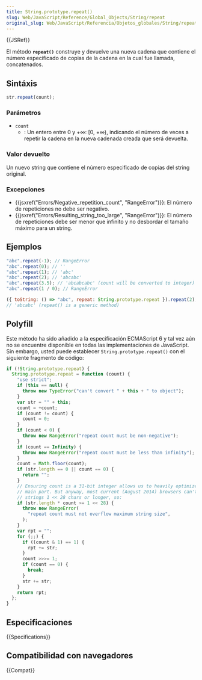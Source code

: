 ```yaml
---
title: String.prototype.repeat()
slug: Web/JavaScript/Reference/Global_Objects/String/repeat
original_slug: Web/JavaScript/Referencia/Objetos_globales/String/repeat
---
```


{{JSRef}}

El método **`repeat()`** construye y devuelve una nueva cadena que contiene el número especificado de copias de la cadena en la cual fue llamada, concatenados.

## Sintáxis

```js
str.repeat(count);
```

### Parámetros

- `count`
  - : Un entero entre 0 y +∞: [0, +∞), indicando el número de veces a repetir la cadena en la nueva cadenada creada que será devuelta.

### Valor devuelto

Un nuevo string que contiene el número especificado de copias del string original.

### Excepciones

- {{jsxref("Errors/Negative_repetition_count", "RangeError")}}: El número de repeticiones no debe ser negativo.
- {{jsxref("Errors/Resulting_string_too_large", "RangeError")}}: El número de repeticiones debe ser menor que infinito y no desbordar el tamaño máximo para un string.

## Ejemplos

```js
"abc".repeat(-1); // RangeError
"abc".repeat(0); // ''
"abc".repeat(1); // 'abc'
"abc".repeat(2); // 'abcabc'
"abc".repeat(3.5); // 'abcabcabc' (count will be converted to integer)
"abc".repeat(1 / 0); // RangeError

({ toString: () => "abc", repeat: String.prototype.repeat }).repeat(2);
// 'abcabc' (repeat() is a generic method)
```

## Polyfill

Este método ha sido añadido a la especificación ECMAScript 6 y tal vez aún no se encuentre disponible en todas las implementaciones de JavaScript. Sin embargo, usted puede establecer `String.prototype.repeat()` con el siguiente fragmento de código:

```js
if (!String.prototype.repeat) {
  String.prototype.repeat = function (count) {
    "use strict";
    if (this == null) {
      throw new TypeError("can't convert " + this + " to object");
    }
    var str = "" + this;
    count = +count;
    if (count != count) {
      count = 0;
    }
    if (count < 0) {
      throw new RangeError("repeat count must be non-negative");
    }
    if (count == Infinity) {
      throw new RangeError("repeat count must be less than infinity");
    }
    count = Math.floor(count);
    if (str.length == 0 || count == 0) {
      return "";
    }
    // Ensuring count is a 31-bit integer allows us to heavily optimize the
    // main part. But anyway, most current (August 2014) browsers can't handle
    // strings 1 << 28 chars or longer, so:
    if (str.length * count >= 1 << 28) {
      throw new RangeError(
        "repeat count must not overflow maximum string size",
      );
    }
    var rpt = "";
    for (;;) {
      if ((count & 1) == 1) {
        rpt += str;
      }
      count >>>= 1;
      if (count == 0) {
        break;
      }
      str += str;
    }
    return rpt;
  };
}
```

## Especificaciones

{{Specifications}}

## Compatibilidad con navegadores

{{Compat}}
